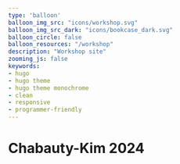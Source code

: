 ```yaml
---
type: 'balloon'
balloon_img_src: "icons/workshop.svg"
balloon_img_src_dark: "icons/bookcase_dark.svg"
balloon_circle: false
balloon_resources: "/workshop"
description: "Workshop site"
zooming_js: false
keywords:
- hugo
- hugo theme
- hugo theme monochrome
- clean
- responsive
- programmer-friendly
---
```


# Chabauty-Kim 2024

